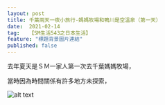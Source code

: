 ```yaml
---
layout: post
title: 千葉兩天一夜小旅行-媽媽牧場和鴨川是空溫泉（第一天）
date:  2021-02-14
tag:   【SM生活543之日本生活】
feature: "標題背景圖片連結"
published: false
---
```

去年夏天是ＳＭ一家人第一次去千葉媽媽牧場，

當時因為時間關係有許多地方未探索，


![alt text](圖片連結)



